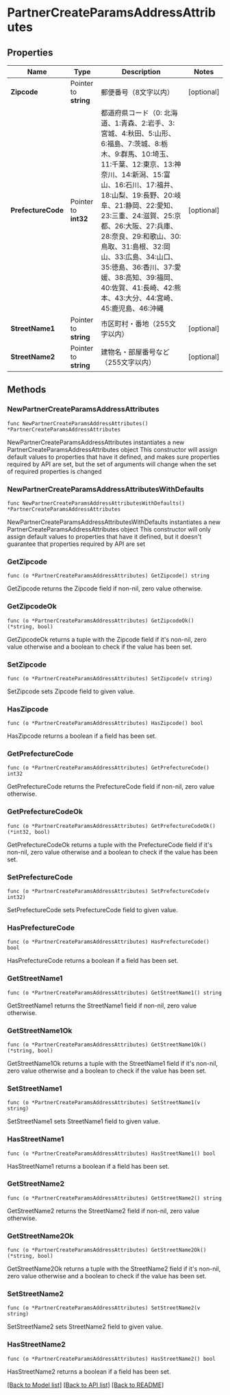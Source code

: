 # PartnerCreateParamsAddressAttributes

## Properties

Name | Type | Description | Notes
------------ | ------------- | ------------- | -------------
**Zipcode** | Pointer to **string** | 郵便番号（8文字以内） | [optional] 
**PrefectureCode** | Pointer to **int32** | 都道府県コード（0: 北海道、1:青森、2:岩手、3:宮城、4:秋田、5:山形、6:福島、7:茨城、8:栃木、9:群馬、10:埼玉、11:千葉、12:東京、13:神奈川、14:新潟、15:富山、16:石川、17:福井、18:山梨、19:長野、20:岐阜、21:静岡、22:愛知、23:三重、24:滋賀、25:京都、26:大阪、27:兵庫、28:奈良、29:和歌山、30:鳥取、31:島根、32:岡山、33:広島、34:山口、35:徳島、36:香川、37:愛媛、38:高知、39:福岡、40:佐賀、41:長崎、42:熊本、43:大分、44:宮崎、45:鹿児島、46:沖縄 | [optional] 
**StreetName1** | Pointer to **string** | 市区町村・番地（255文字以内） | [optional] 
**StreetName2** | Pointer to **string** | 建物名・部屋番号など（255文字以内） | [optional] 

## Methods

### NewPartnerCreateParamsAddressAttributes

`func NewPartnerCreateParamsAddressAttributes() *PartnerCreateParamsAddressAttributes`

NewPartnerCreateParamsAddressAttributes instantiates a new PartnerCreateParamsAddressAttributes object
This constructor will assign default values to properties that have it defined,
and makes sure properties required by API are set, but the set of arguments
will change when the set of required properties is changed

### NewPartnerCreateParamsAddressAttributesWithDefaults

`func NewPartnerCreateParamsAddressAttributesWithDefaults() *PartnerCreateParamsAddressAttributes`

NewPartnerCreateParamsAddressAttributesWithDefaults instantiates a new PartnerCreateParamsAddressAttributes object
This constructor will only assign default values to properties that have it defined,
but it doesn't guarantee that properties required by API are set

### GetZipcode

`func (o *PartnerCreateParamsAddressAttributes) GetZipcode() string`

GetZipcode returns the Zipcode field if non-nil, zero value otherwise.

### GetZipcodeOk

`func (o *PartnerCreateParamsAddressAttributes) GetZipcodeOk() (*string, bool)`

GetZipcodeOk returns a tuple with the Zipcode field if it's non-nil, zero value otherwise
and a boolean to check if the value has been set.

### SetZipcode

`func (o *PartnerCreateParamsAddressAttributes) SetZipcode(v string)`

SetZipcode sets Zipcode field to given value.

### HasZipcode

`func (o *PartnerCreateParamsAddressAttributes) HasZipcode() bool`

HasZipcode returns a boolean if a field has been set.

### GetPrefectureCode

`func (o *PartnerCreateParamsAddressAttributes) GetPrefectureCode() int32`

GetPrefectureCode returns the PrefectureCode field if non-nil, zero value otherwise.

### GetPrefectureCodeOk

`func (o *PartnerCreateParamsAddressAttributes) GetPrefectureCodeOk() (*int32, bool)`

GetPrefectureCodeOk returns a tuple with the PrefectureCode field if it's non-nil, zero value otherwise
and a boolean to check if the value has been set.

### SetPrefectureCode

`func (o *PartnerCreateParamsAddressAttributes) SetPrefectureCode(v int32)`

SetPrefectureCode sets PrefectureCode field to given value.

### HasPrefectureCode

`func (o *PartnerCreateParamsAddressAttributes) HasPrefectureCode() bool`

HasPrefectureCode returns a boolean if a field has been set.

### GetStreetName1

`func (o *PartnerCreateParamsAddressAttributes) GetStreetName1() string`

GetStreetName1 returns the StreetName1 field if non-nil, zero value otherwise.

### GetStreetName1Ok

`func (o *PartnerCreateParamsAddressAttributes) GetStreetName1Ok() (*string, bool)`

GetStreetName1Ok returns a tuple with the StreetName1 field if it's non-nil, zero value otherwise
and a boolean to check if the value has been set.

### SetStreetName1

`func (o *PartnerCreateParamsAddressAttributes) SetStreetName1(v string)`

SetStreetName1 sets StreetName1 field to given value.

### HasStreetName1

`func (o *PartnerCreateParamsAddressAttributes) HasStreetName1() bool`

HasStreetName1 returns a boolean if a field has been set.

### GetStreetName2

`func (o *PartnerCreateParamsAddressAttributes) GetStreetName2() string`

GetStreetName2 returns the StreetName2 field if non-nil, zero value otherwise.

### GetStreetName2Ok

`func (o *PartnerCreateParamsAddressAttributes) GetStreetName2Ok() (*string, bool)`

GetStreetName2Ok returns a tuple with the StreetName2 field if it's non-nil, zero value otherwise
and a boolean to check if the value has been set.

### SetStreetName2

`func (o *PartnerCreateParamsAddressAttributes) SetStreetName2(v string)`

SetStreetName2 sets StreetName2 field to given value.

### HasStreetName2

`func (o *PartnerCreateParamsAddressAttributes) HasStreetName2() bool`

HasStreetName2 returns a boolean if a field has been set.


[[Back to Model list]](../README.md#documentation-for-models) [[Back to API list]](../README.md#documentation-for-api-endpoints) [[Back to README]](../README.md)


